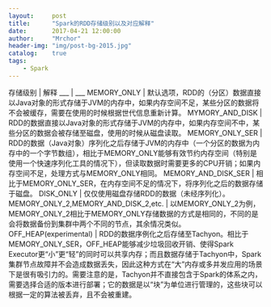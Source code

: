 ```yaml
---
layout:     post
title:      "Spark的RDD存储级别以及对应解释"
date:       2017-04-21 12:00:00
author:     "Mrchor"
header-img: "img/post-bg-2015.jpg"
catalog:	true
tags:
    - Spark
---
```


存储级别 | 解释
___ | ___
MEMORY_ONLY | 默认选项，RDD的（分区）数据直接以Java对象的形式存储于JVM的内存中，如果内存空间不足，某些分区的数据将不会被缓存，需要在使用的时候根据世代信息重新计算。
MYMORY_AND_DISK | RDD的数据直接以Java对象的形式存储于JVM的内存中，如果内存空间不中，某些分区的数据会被存储至磁盘，使用的时候从磁盘读取。
MEMORY_ONLY_SER | RDD的数据（Java对象）序列化之后存储于JVM的内存中（一个分区的数据为内存中的一个字节数组），相比于MEMORY_ONLY能够有效节约内存空间（特别是使用一个快速序列化工具的情况下），但读取数据时需要更多的CPU开销；如果内存空间不足，处理方式与MEMORY_ONLY相同。
MEMORY_AND_DISK_SER | 相比于MEMORY_ONLY_SER，在内存空间不足的情况下，将序列化之后的数据存储于磁盘。
DISK_ONLY | 仅仅使用磁盘存储RDD的数据（未经序列化）。
MEMORY_ONLY_2,MEMORY_AND_DISK_2,etc. | 以MEMORY_ONLY_2为例，MEMORY_ONLY_2相比于MEMORY_ONLY存储数据的方式是相同的，不同的是会将数据备份到集群中两个不同的节点，其余情况类似。
OFF_HEAP(experimental) | RDD的数据序例化之后存储至Tachyon。相比于MEMORY_ONLY_SER，OFF_HEAP能够减少垃圾回收开销、使得Spark Executor更“小”更“轻”的同时可以共享内存；而且数据存储于Tachyon中，Spark集群节点故障并不会造成数据丢失，因此这种方式在“大”内存或多并发应用的场景下是很有吸引力的。需要注意的是，Tachyon并不直接包含于Spark的体系之内，需要选择合适的版本进行部署；它的数据是以“块”为单位进行管理的，这些块可以根据一定的算法被丢弃，且不会被重建。
